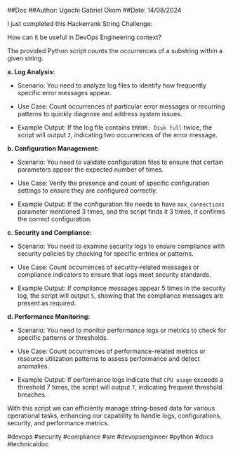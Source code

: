 ##Doc
##Author: Ugochi Gabriel Okom
##Date: 14/08/2024


I just completed this Hackerrank String Challenge: 

How can it be useful in DevOps Engineering context? 



The provided Python script counts the occurrences of a substring within a given string.



**a. Log Analysis:** 

- Scenario: You need to analyze log files to identify how frequently specific error messages appear.

- Use Case: Count occurrences of particular error messages or recurring patterns to quickly diagnose and address system issues.

- Example Output: If the log file contains `ERROR: Disk full` twice, the script will output `2`, indicating two occurrences of the error message.



**b. Configuration Management:**

- Scenario: You need to validate configuration files to ensure that certain parameters appear the expected number of times.

- Use Case: Verify the presence and count of specific configuration settings to ensure they are configured correctly.

- Example Output: If the configuration file needs to have `max_connections` parameter mentioned 3 times, and the script finds it 3 times, it confirms the correct configuration.



**c. Security and Compliance:**

- Scenario: You need to examine security logs to ensure compliance with security policies by checking for specific entries or patterns.

- Use Case: Count occurrences of security-related messages or compliance indicators to ensure that logs meet security standards.

- Example Output: If compliance messages appear 5 times in the security log, the script will output `5`, showing that the compliance messages are present as required.



**d. Performance Monitoring:**

- Scenario: You need to monitor performance logs or metrics to check for specific patterns or thresholds.

- Use Case: Count occurrences of performance-related metrics or resource utilization patterns to assess performance and detect anomalies.

- Example Output: If performance logs indicate that `CPU usage` exceeds a threshold 7 times, the script will output `7`, indicating frequent threshold breaches.



With this script we can efficiently manage string-based data for various operational tasks, enhancing our capability to handle logs, configurations, security, and performance metrics.



#devops #security #compliance #sre #devopsengineer #python #docs #technicaldoc